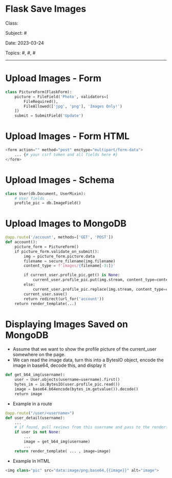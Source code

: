 # Flask Save Images
Class: <a href=""> </a>

Subject: #

Date: 2023-03-24

Topics: #, #, # 

---

# Upload Images - Form

```python
class PictureForm(FlaskForm):
    picture = FileField('Photo', validators=[
        FileRequired(), 
        FileAllowed(['jpg', 'png'], 'Images Only!')
    ])
    submit = SubmitField('Update')
```

# Upload Images - Form HTML 
```python
<form action="" method="post" enctype="multipart/form-data">
    ... {# your csrf token and all fields here #}
</form>
```

# Upload Images - Schema
```python
class User(db.Document, UserMixin):
	# User fields ...
    profile_pic = db.ImageField()
```

# Upload Images to MongoDB

```python
@app.route('/account', methods=['GET', 'POST'])
def account():
    picture_form = PictureForm()
    if picture_form.validate_on_submit():
        img = picture_form.picture.data
        filename = secure_filename(img.filename)
        content_type = f'images/{filename[-3:]}'

        if current_user.profile_pic.get() is None:
            current_user.profile_pic.put(img.stream, content_type=content_type)
        else:
            current_user.profile_pic.replace(img.stream, content_type=content_type)
        current_user.save()
        return redirect(url_for('account'))
    return render_template(...)
```


# Displaying Images Saved on MongoDB
- Assume that we want to show the profile picture of the current_user somewhere on the page.    
- We can read the image data, turn this into a BytesIO object, encode the image in base64, decode this, and display it
```python
def get_b64_img(username):
    user = User.objects(username=username).first()
    bytes_im = io.BytesIO(user.profile_pic.read())
    image = base64.b64encode(bytes_im.getvalue()).decode()
    return image
```

- Example in a route
```python
@app.route("/user/<username>")
def user_detail(username):
	...
	# if found, pull reviews from this username and pass to the rendertemplate
	if user is not None:
		...
		image = get_b64_img(username)
		...
	return render_template( ... , image=image)
```

- Example in HTML
```python
<img class="pic" src="data:image/png;base64,{{image}}" alt="image">
```